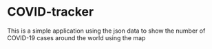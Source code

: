 # COVID-tracker
This is a simple application using the json data to show the number of COVID-19 cases around the world using the map
